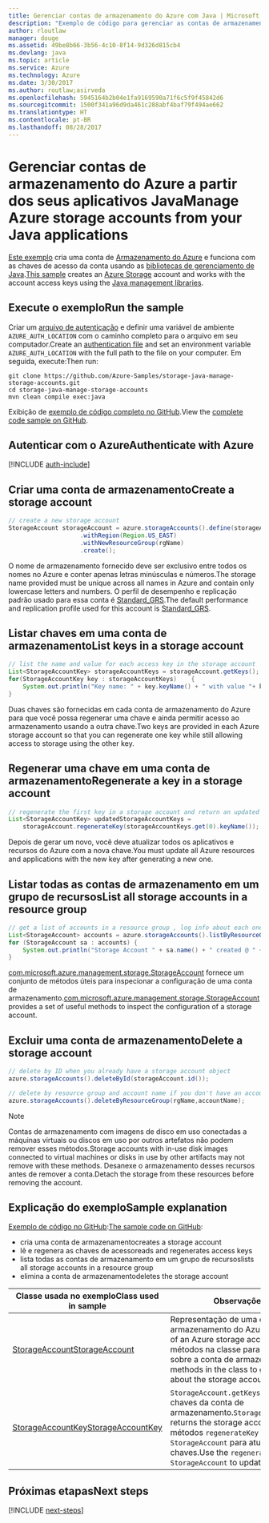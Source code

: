 ```yaml
---
title: Gerenciar contas de armazenamento do Azure com Java | Microsoft Docs
description: "Exemplo de código para gerenciar as contas de armazenamento do Azure usando o SDK do Azure para Java"
author: rloutlaw
manager: douge
ms.assetid: 49be8b66-3b56-4c10-8f14-9d326d815cb4
ms.devlang: java
ms.topic: article
ms.service: Azure
ms.technology: Azure
ms.date: 3/30/2017
ms.author: routlaw;asirveda
ms.openlocfilehash: 5945164b2b04e1fa9169590a71f6c5f9f45842d6
ms.sourcegitcommit: 1500f341a96d9da461c288abf4baf79f494ae662
ms.translationtype: HT
ms.contentlocale: pt-BR
ms.lasthandoff: 08/28/2017
---
```

# <a name="manage-azure-storage-accounts-from-your-java-applications"></a><span data-ttu-id="f58e1-103">Gerenciar contas de armazenamento do Azure a partir dos seus aplicativos Java</span><span class="sxs-lookup"><span data-stu-id="f58e1-103">Manage Azure storage accounts from your Java applications</span></span>

<span data-ttu-id="f58e1-104">[Este exemplo](https://github.com/Azure-Samples/storage-java-manage-storage-accounts) cria uma conta de [Armazenamento do Azure](https://docs.microsoft.com/azure/storage/storage-introduction) e funciona com as chaves de acesso da conta usando as [bibliotecas de gerenciamento de Java](https://github.com/Azure/azure-sdk-for-java).</span><span class="sxs-lookup"><span data-stu-id="f58e1-104">[This sample](https://github.com/Azure-Samples/storage-java-manage-storage-accounts) creates an [Azure Storage](https://docs.microsoft.com/azure/storage/storage-introduction) account and works with the account access keys using the [Java management libraries](https://github.com/Azure/azure-sdk-for-java).</span></span> 

## <a name="run-the-sample"></a><span data-ttu-id="f58e1-105">Execute o exemplo</span><span class="sxs-lookup"><span data-stu-id="f58e1-105">Run the sample</span></span>

<span data-ttu-id="f58e1-106">Criar um [arquivo de autenticação](https://github.com/Azure/azure-sdk-for-java/blob/master/AUTH.md) e definir uma variável de ambiente `AZURE_AUTH_LOCATION` com o caminho completo para o arquivo em seu computador.</span><span class="sxs-lookup"><span data-stu-id="f58e1-106">Create an [authentication file](https://github.com/Azure/azure-sdk-for-java/blob/master/AUTH.md) and set an environment variable `AZURE_AUTH_LOCATION` with the full path to the file on your computer.</span></span> <span data-ttu-id="f58e1-107">Em seguida, execute:</span><span class="sxs-lookup"><span data-stu-id="f58e1-107">Then run:</span></span>

```
git clone https://github.com/Azure-Samples/storage-java-manage-storage-accounts.git
cd storage-java-manage-storage-accounts
mvn clean compile exec:java
```

<span data-ttu-id="f58e1-108">Exibição de [exemplo de código completo no GitHub](https://github.com/Azure-Samples/storage-java-manage-storage-accounts).</span><span class="sxs-lookup"><span data-stu-id="f58e1-108">View the [complete code sample on GitHub](https://github.com/Azure-Samples/storage-java-manage-storage-accounts).</span></span>

## <a name="authenticate-with-azure"></a><span data-ttu-id="f58e1-109">Autenticar com o Azure</span><span class="sxs-lookup"><span data-stu-id="f58e1-109">Authenticate with Azure</span></span>

[!INCLUDE [auth-include](includes/java-auth-include.md)] 

## <a name="create-a-storage-account"></a><span data-ttu-id="f58e1-110">Criar uma conta de armazenamento</span><span class="sxs-lookup"><span data-stu-id="f58e1-110">Create a storage account</span></span>

```java
// create a new storage account
StorageAccount storageAccount = azure.storageAccounts().define(storageAccountName)
                    .withRegion(Region.US_EAST)
                    .withNewResourceGroup(rgName)
                    .create();
```

<span data-ttu-id="f58e1-111">O nome de armazenamento fornecido deve ser exclusivo entre todos os nomes no Azure e conter apenas letras minúsculas e números.</span><span class="sxs-lookup"><span data-stu-id="f58e1-111">The storage name provided must be unique across all names in Azure and contain only lowercase letters and numbers.</span></span> <span data-ttu-id="f58e1-112">O perfil de desempenho e replicação padrão usado para essa conta é [Standard_GRS](https://docs.microsoft.com/azure/storage/storage-redundancy#geo-redundant-storage).</span><span class="sxs-lookup"><span data-stu-id="f58e1-112">The default performance and replication profile used for this account is [Standard_GRS](https://docs.microsoft.com/azure/storage/storage-redundancy#geo-redundant-storage).</span></span>

## <a name="list-keys-in-a-storage-account"></a><span data-ttu-id="f58e1-113">Listar chaves em uma conta de armazenamento</span><span class="sxs-lookup"><span data-stu-id="f58e1-113">List keys in a storage account</span></span>
```java
// list the name and value for each access key in the storage account
List<StorageAccountKey> storageAccountKeys = storageAccount.getKeys();
for(StorageAccountKey key : storageAccountKeys)    {
    System.out.println("Key name: " + key.keyName() + " with value "+ key.value());
}
```

<span data-ttu-id="f58e1-114">Duas chaves são fornecidas em cada conta de armazenamento do Azure para que você possa regenerar uma chave e ainda permitir acesso ao armazenamento usando a outra chave.</span><span class="sxs-lookup"><span data-stu-id="f58e1-114">Two keys are provided in each Azure storage account so that you can regenerate one key while still allowing access to storage using the other key.</span></span>

## <a name="regenerate-a-key-in-a-storage-account"></a><span data-ttu-id="f58e1-115">Regenerar uma chave em uma conta de armazenamento</span><span class="sxs-lookup"><span data-stu-id="f58e1-115">Regenerate a key in a storage account</span></span>

```java
// regenerate the first key in a storage account and return an updated list of keys 
List<StorageAccountKey> updatedStorageAccountKeys =
    storageAccount.regenerateKey(storageAccountKeys.get(0).keyName());
```

<span data-ttu-id="f58e1-116">Depois de gerar um novo, você deve atualizar todos os aplicativos e recursos do Azure com a nova chave.</span><span class="sxs-lookup"><span data-stu-id="f58e1-116">You must update all Azure resources and applications with the new key after generating a new one.</span></span>

## <a name="list-all-storage-accounts-in-a-resource-group"></a><span data-ttu-id="f58e1-117">Listar todas as contas de armazenamento em um grupo de recursos</span><span class="sxs-lookup"><span data-stu-id="f58e1-117">List all storage accounts in a resource group</span></span>
```java
// get a list of accounts in a resource group , log info about each one
List<StorageAccount> accounts = azure.storageAccounts().listByResourceGroup(rgName);
for (StorageAccount sa : accounts) {
    System.out.println("Storage Account " + sa.name() + " created @ " + sa.creationTime());
}
```

<span data-ttu-id="f58e1-118">[com.microsoft.azure.management.storage.StorageAccount](https://docs.microsoft.com/java/api/com.microsoft.azure.management.storage._storage_account) fornece um conjunto de métodos úteis para inspecionar a configuração de uma conta de armazenamento.</span><span class="sxs-lookup"><span data-stu-id="f58e1-118">[com.microsoft.azure.management.storage.StorageAccount](https://docs.microsoft.com/java/api/com.microsoft.azure.management.storage._storage_account) provides a set of useful methods to inspect the configuration of a storage account.</span></span>

## <a name="delete-a-storage-account"></a><span data-ttu-id="f58e1-119">Excluir uma conta de armazenamento</span><span class="sxs-lookup"><span data-stu-id="f58e1-119">Delete a storage account</span></span>
```java
// delete by ID when you already have a storage account object
azure.storageAccounts().deleteById(storageAccount.id());

// delete by resource group and account name if you don't have an account object
azure.storageAccounts().deleteByResourceGroup(rgName,accountName);
```

> [!NOTE]
> <span data-ttu-id="f58e1-120">Contas de armazenamento com imagens de disco em uso conectadas a máquinas virtuais ou discos em uso por outros artefatos não podem remover esses métodos.</span><span class="sxs-lookup"><span data-stu-id="f58e1-120">Storage accounts with in-use disk images connected to virtual machines or disks in use by other artifacts may not remove with these methods.</span></span> <span data-ttu-id="f58e1-121">Desanexe o armazenamento desses recursos antes de remover a conta.</span><span class="sxs-lookup"><span data-stu-id="f58e1-121">Detach the storage from these resources before removing the account.</span></span>

## <a name="sample-explanation"></a><span data-ttu-id="f58e1-122">Explicação do exemplo</span><span class="sxs-lookup"><span data-stu-id="f58e1-122">Sample explanation</span></span>

<span data-ttu-id="f58e1-123">[Exemplo de código no GitHub](https://github.com/Azure-Samples/storage-java-manage-storage-accounts):</span><span class="sxs-lookup"><span data-stu-id="f58e1-123">[The sample code on GitHub](https://github.com/Azure-Samples/storage-java-manage-storage-accounts):</span></span>

- <span data-ttu-id="f58e1-124">cria uma conta de armazenamento</span><span class="sxs-lookup"><span data-stu-id="f58e1-124">creates a storage account</span></span>
- <span data-ttu-id="f58e1-125">lê e regenera as chaves de acesso</span><span class="sxs-lookup"><span data-stu-id="f58e1-125">reads and regenerates access keys</span></span>
- <span data-ttu-id="f58e1-126">lista todas as contas de armazenamento em um grupo de recursos</span><span class="sxs-lookup"><span data-stu-id="f58e1-126">lists all storage accounts in a resource group</span></span>
- <span data-ttu-id="f58e1-127">elimina a conta de armazenamento</span><span class="sxs-lookup"><span data-stu-id="f58e1-127">deletes the storage account</span></span> 

| <span data-ttu-id="f58e1-128">Classe usada no exemplo</span><span class="sxs-lookup"><span data-stu-id="f58e1-128">Class used in sample</span></span> | <span data-ttu-id="f58e1-129">Observações</span><span class="sxs-lookup"><span data-stu-id="f58e1-129">Notes</span></span>
|-------|-------|
| [<span data-ttu-id="f58e1-130">StorageAccount</span><span class="sxs-lookup"><span data-stu-id="f58e1-130">StorageAccount</span></span>](https://docs.microsoft.com/java/api/com.microsoft.azure.management.storage._storage_account)  | <span data-ttu-id="f58e1-131">Representação de uma conta de armazenamento do Azure.</span><span class="sxs-lookup"><span data-stu-id="f58e1-131">Representation of an Azure storage account.</span></span> <span data-ttu-id="f58e1-132">Use os métodos na classe para obter informações sobre a conta de armazenamento.</span><span class="sxs-lookup"><span data-stu-id="f58e1-132">Use the methods in the class to get information about the storage account.</span></span>
| [<span data-ttu-id="f58e1-133">StorageAccountKey</span><span class="sxs-lookup"><span data-stu-id="f58e1-133">StorageAccountKey</span></span>](https://docs.microsoft.com/java/api/com.microsoft.azure.management.storage._storage_account_key) | <span data-ttu-id="f58e1-134">`StorageAccount.getKeys()` retorna as chaves da conta de armazenamento.</span><span class="sxs-lookup"><span data-stu-id="f58e1-134">`StorageAccount.getKeys()` returns the storage account keys.</span></span> <span data-ttu-id="f58e1-135">Use os métodos `regenerateKey` em `StorageAccount` para atualizar as chaves.</span><span class="sxs-lookup"><span data-stu-id="f58e1-135">Use the `regenerateKey` methods in `StorageAccount` to update the keys.</span></span>

## <a name="next-steps"></a><span data-ttu-id="f58e1-136">Próximas etapas</span><span class="sxs-lookup"><span data-stu-id="f58e1-136">Next steps</span></span>

[!INCLUDE [next-steps](includes/java-next-steps.md)]